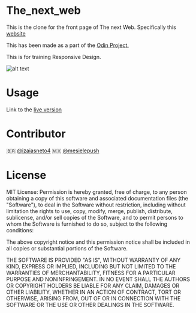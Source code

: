 # The_next_web
 This is the clone for the front page of The next Web.
 Specifically this [website](https://thenextweb.com/)
 
 This has been made as a part of the [Odin Project.](https://www.theodinproject.com/courses/html5-and-css3/lessons/building-with-responsive-design)
 
This is for training Responsive Design.
 
 ![alt text](https://i.imgur.com/hQ1dG1d.png)

# Usage
 Link to the [live version](https://izaiasneto4.github.io/projects/next-web/)

# Contributor 
🇧🇷 [@izaiasneto4](https://github.com/izaiasneto4) 
🇲🇽 [@mesielepush](https://github.com/mesielepush)


# License
MIT License:
Permission is hereby granted, free of charge, to any person obtaining a copy of this software and associated documentation files (the "Software"), to deal in the Software without restriction, including without limitation the rights to use, copy, modify, merge, publish, distribute, sublicense, and/or sell copies of the Software, and to permit persons to whom the Software is furnished to do so, subject to the following conditions:

The above copyright notice and this permission notice shall be included in all copies or substantial portions of the Software.

THE SOFTWARE IS PROVIDED "AS IS", WITHOUT WARRANTY OF ANY KIND, EXPRESS OR IMPLIED, INCLUDING BUT NOT LIMITED TO THE WARRANTIES OF MERCHANTABILITY, FITNESS FOR A PARTICULAR PURPOSE AND NONINFRINGEMENT. IN NO EVENT SHALL THE AUTHORS OR COPYRIGHT HOLDERS BE LIABLE FOR ANY CLAIM, DAMAGES OR OTHER LIABILITY, WHETHER IN AN ACTION OF CONTRACT, TORT OR OTHERWISE, ARISING FROM, OUT OF OR IN CONNECTION WITH THE SOFTWARE OR THE USE OR OTHER DEALINGS IN THE SOFTWARE.

